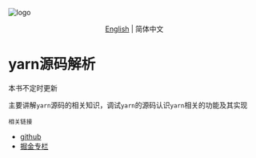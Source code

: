 ![logo](https://unpkg.com/xiaochuan-static-dev@0.0.8/dist/de1beb1bdbaebc8a.png) 

<div align="center">

[English](./README-EN.md) | 简体中文

</div>

# yarn源码解析

本书不定时更新

主要讲解`yarn`源码的相关知识，调试`yarn`的源码认识`yarn`相关的功能及其实现

`相关链接`

- [github](https://github.com/2239559319/yarn-principle-analysis)
- [掘金专栏](https://juejin.cn/column/7452635467849105459)
